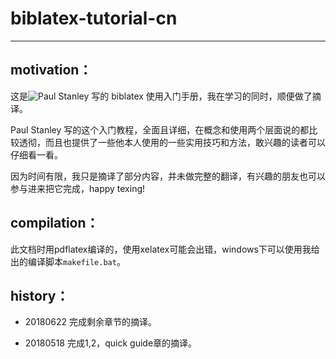 # biblatex-tutorial-cn

---------------------------------------------------------------
## motivation：

这是![Paul Stanley](https://github.com/PaulStanley/biblatex-tutorial) 写的 biblatex 使用入门手册，我在学习的同时，顺便做了摘译。

Paul Stanley 写的这个入门教程，全面且详细，在概念和使用两个层面说的都比较透彻，而且也提供了一些他本人使用的一些实用技巧和方法，敢兴趣的读者可以仔细看一看。

因为时间有限，我只是摘译了部分内容，并未做完整的翻译，有兴趣的朋友也可以参与进来把它完成，happy texing!


## compilation：

此文档时用pdflatex编译的，使用xelatex可能会出错，windows下可以使用我给出的编译脚本`makefile.bat`。


## history：

* 20180622 完成剩余章节的摘译。

* 20180518 完成1,2，quick guide章的摘译。


